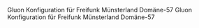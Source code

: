 Gluon Konfiguration für Freifunk Münsterland Domäne-57
Gluon Konfiguration für Freifunk Münsterland Domäne-57
